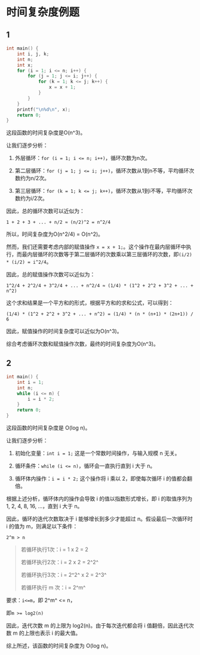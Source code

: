 # 时间复杂度例题

## 1

```c
int main() {
	int i, j, k;
	int n;
	int x;
	for (i = 1; i <= n; i++) {
		for (j = 1; j <= i; j++) {
			for (k = 1; k <= j; k++) {
				x = x + 1;
			}
		}
	}
	printf("\n%d\n", x);
	return 0;
}
```

这段函数的时间复杂度是O(n^3)。

让我们逐步分析：

1. 外层循环：`for (i = 1; i <= n; i++)`，循环次数为n次。

2. 第二层循环：`for (j = 1; j <= i; j++)`，循环次数从1到n不等，平均循环次数约为n/2次。

3. 第三层循环：`for (k = 1; k <= j; k++)`，循环次数从1到i不等，平均循环次数约为i/2次。

因此，总的循环次数可以近似为：

`1 + 2 + 3 + ... + n/2 ≈ (n/2)^2 = n^2/4`

所以，时间复杂度为O(n^2/4) = O(n^2)。

然而，我们还需要考虑内部的赋值操作 `x = x + 1;`。这个操作在最内层循环中执行，而最内层循环的次数等于第二层循环的次数乘以第三层循环的次数，即`(i/2) * (i/2) = i^2/4`。

因此，总的赋值操作次数可以近似为：

`1^2/4 + 2^2/4 + 3^2/4 + ... + n^2/4 ≈ (1/4) * (1^2 + 2^2 + 3^2 + ... + n^2)`

这个求和结果是一个平方和的形式，根据平方和的求和公式，可以得到：

`(1/4) * (1^2 + 2^2 + 3^2 + ... + n^2) = (1/4) * (n * (n+1) * (2n+1)) / 6`

因此，赋值操作的时间复杂度可以近似为O(n^3)。

综合考虑循环次数和赋值操作次数，最终的时间复杂度为O(n^3)。



## 2

```c
int main() {
	int i = 1;
	int n;
	while (i <= n) {
		i = i * 2;
	}
	return 0;
}
```

这段函数的时间复杂度是 O(log n)。

让我们逐步分析：

1. 初始化变量：`int i = 1;` 这是一个常数时间操作，与输入规模 n 无关。

2. 循环条件：`while (i <= n)`，循环会一直执行直到 i 大于 n。

3. 循环体内操作：`i = i * 2;` 这个操作将 i 乘以 2，即使每次循环 i 的值都会翻倍。

根据上述分析，循环体内的操作会导致 i 的值以指数形式增长，即 i 的取值序列为 1, 2, 4, 8, 16, ...，直到 i 大于 n。

因此，循环的迭代次数取决于 i 能够增长到多少才能超过 n。假设最后一次循环时 i 的值为 m，则满足以下条件：

`2^m > n`

> 若循环执行1次：i = 1 x 2 = 2
>
> 若循环执行2次：i = 2 x 2 = 2^2^
>
> 若循环执行3次：i = 2^2^ x 2 = 2^3^
>
> 若循环执行 m 次：i = 2^m^

要求：`i<=m`，即 2^m^ <= n，

即`m >= log2(n)`

因此，迭代次数 m 的上限为 log2(n)。由于每次迭代都会将 i 值翻倍，因此迭代次数 m 的上限也表示 i 的最大值。

综上所述，该函数的时间复杂度为 O(log n)。